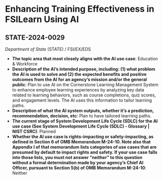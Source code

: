 # Enhancing Training Effectiveness in FSILearn Using AI
## STATE-2024-0029
_Department of State_ (STATE) / FSI/EX/EDS


+ **The topic area that most closely aligns with the AI use case**: Education & Workforce
+ **Description of the AI’s intended purpose, including: (1) what problem the AI is used to solve and (2) the expected benefits and positive outcomes from the AI for an agency’s mission and/or the general public**: Plan to use AI on the Cornerstone Learning Management System to enhance employee learning experiences by analyzing key data related to learning behaviors, such as course completions, quiz scores, and engagement levels. The AI uses this information to tailor learning paths.
+ **Description of what the AI system outputs, whether it’s a prediction, recommendation, decision, etc**: Plan to have tailored learning paths.
+ **The current stage of System Development Life Cycle (SDLC) for the AI use case (See System Development Life Cycle (SDLC) - Glossary | NIST CSRC)**: Planned
+ **Whether the AI use case is rights-impacting or safety-impacting, as defined in Section 6 of OMB Memorandum M-24-10. Note also that Appendix I of that memorandum lists categories of use cases that are presumed by default to impact rights and safety. If your use case falls into those lists, you must not answer “neither” to this question without a formal determination made by your agency’s Chief AI Officer, pursuant to Section 5(b) of OMB Memorandum M-24-10**: Neither